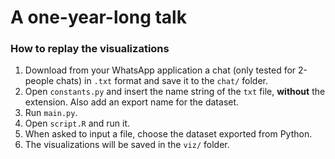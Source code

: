 # A one-year-long talk

### How to replay the visualizations
1. Download from your WhatsApp application a chat (only tested for 2-people chats) in `.txt` format and save it to the `chat/` folder.
2. Open `constants.py` and insert the name string of the `txt` file, **without** the extension. Also add an export name for the dataset.
3. Run `main.py`.
4. Open `script.R` and run it.
5. When asked to input a file, choose the dataset exported from Python.
6. The visualizations will be saved in the `viz/` folder.
